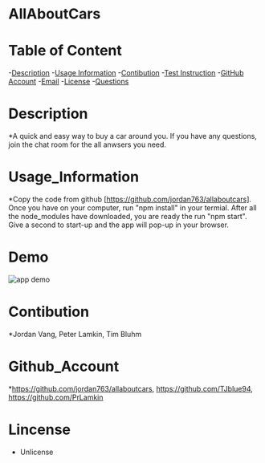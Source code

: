 
# AllAboutCars

# Table of Content
-[Description](#description)
-[Usage Information](#Usage_Information)
-[Contibution](#contibution)
-[Test Instruction](#Test_Instruction)
-[GitHub Account](#Github_Account)
-[Email](#email)
-[License](#lincense)
-[Questions](#questions)

# Description

*A quick and easy way to buy a car around you. If you have any questions, join the chat room for the all anwsers you need.

# Usage_Information

*Copy the code from github [https://github.com/jordan763/allaboutcars]. Once you have on your computer, run "npm install" in your termial. After all the node_modules have downloaded, you are ready the run "npm start". Give a second to start-up and the app will pop-up in your browser. 

# Demo
<img src="https://media.giphy.com/media/Bars0WtajULDi1ZDIT/giphy.gif" alt="app demo">


# Contibution

*Jordan Vang, Peter Lamkin, Tim Bluhm


# Github_Account

*https://github.com/jordan763/allaboutcars,
https://github.com/TJblue94,
https://github.com/PrLamkin

# Lincense

* Unlicense


  